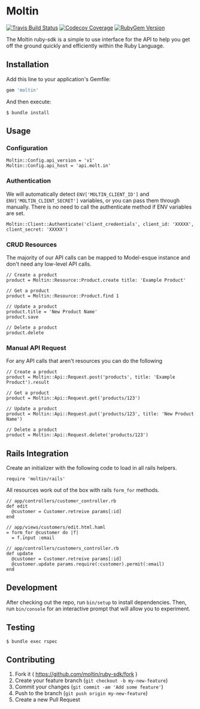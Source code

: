 # Moltin

[![Travis Build Status](https://img.shields.io/travis/moltin/ruby-sdk.svg)](https://travis-ci.org/moltin/ruby-sdk)
[![Codecov Coverage](https://img.shields.io/codecov/c/github/moltin/ruby-sdk.svg)](https://codecov.io/github/moltin/ruby-sdk)
[![RubyGem Version](https://badge.fury.io/rb/moltin.svg)](https://rubygems.org/gems/moltin)

The Moltin ruby-sdk is a simple to use interface for the API to help you get off the ground quickly and efficiently within the Ruby Language.



## Installation

Add this line to your application's Gemfile:

```ruby
gem 'moltin'
```

And then execute:

    $ bundle install



## Usage

### Configuration

```
Moltin::Config.api_version = 'v1'
Moltin::Config.api_host = 'api.molt.in'
```


### Authentication

We will automatically detect `ENV['MOLTIN_CLIENT_ID']` and `ENV['MOLTIN_CLIENT_SECRET']` variables, or you can pass them through manually. There is no need to call the authenticate method if ENV variables are set.

```
Moltin::Client::Authenticate('client_credentials', client_id: 'XXXXX', client_secret: 'XXXXX')
```


### CRUD Resources

The majority of our API calls can be mapped to Model-esque instance and don't need any low-level API calls.

```
// Create a product
product = Moltin::Resource::Product.create title: 'Example Product'

// Get a product
product = Moltin::Resource::Product.find 1

// Update a product
product.title = 'New Product Name'
product.save

// Delete a product
product.delete
```


### Manual API Request

For any API calls that aren't resources you can do the following

```
// Create a product
product = Moltin::Api::Request.post('products', title: 'Example Product').result

// Get a product
product = Moltin::Api::Request.get('products/123')

// Update a product
product = Moltin::Api::Request.put('products/123', title: 'New Product Name')

// Delete a product
product = Moltin::Api::Request.delete('products/123')
```

## Rails Integration

Create an initializer with the following code to load in all rails helpers.

```
require 'moltin/rails'
```

All resources work out of the box with rails `form_for` methods.

```
// app/controllers/customer_controller.rb
def edit
  @customer = Customer.retreive params[:id]
end

// app/views/customers/edit.html.haml
= form_for @customer do |f|
  = f.input :email
  
// app/controllers/customers_controller.rb
def update
  @customer = Customer.retreive params[:id]
  @customer.update params.require(:customer).permit(:email)
end
```


## Development

After checking out the repo, run `bin/setup` to install dependencies. Then, run `bin/console` for an interactive prompt that will allow you to experiment.


## Testing

```
$ bundle exec rspec
```


## Contributing

1. Fork it ( https://github.com/moltin/ruby-sdk/fork )
2. Create your feature branch (`git checkout -b my-new-feature`)
3. Commit your changes (`git commit -am 'Add some feature'`)
4. Push to the branch (`git push origin my-new-feature`)
5. Create a new Pull Request
